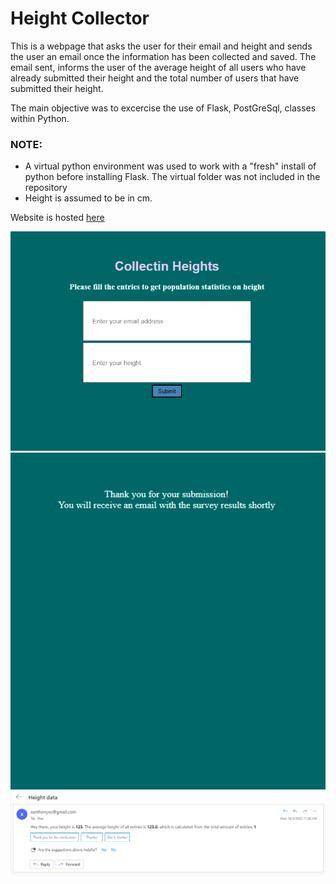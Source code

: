 # Height Collector
This is a webpage that asks the user for their email and height and sends the user an email once the information has been collected and saved. The email sent, informs the user of the average height of all users who have already submitted their height and the total number of users that have submitted their height.

The main objective was to excercise the use of Flask, PostGreSql, classes within Python.

### NOTE:
- A virtual python environment was used to work with a "fresh" install of python before installing Flask. The virtual folder was not included in the repository
- Height is assumed to be in cm.

Website is hosted [here](http://yuhboichin.pythonanywhere.com/)

![webpage](Screenshots/Screenshot1.png)
![success](Screenshots/Screenshot2.png)
![email](Screenshots/Screenshot3.png)
